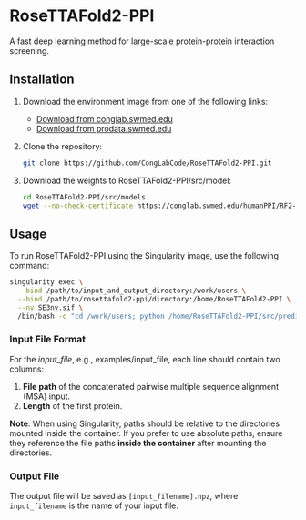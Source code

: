 # RoseTTAFold2-PPI
A fast deep learning method for large-scale protein-protein interaction screening.

## Installation

1. Download the environment image from one of the following links:

   - [Download from conglab.swmed.edu](https://conglab.swmed.edu/humanPPI/SE3nv.sif)
   - [Download from prodata.swmed.edu](http://prodata.swmed.edu/humanPPI/bulk_download/SE3nv.sif)

2. Clone the repository:

   ```bash
   git clone https://github.com/CongLabCode/RoseTTAFold2-PPI.git

3. Download the weights to RoseTTAFold2-PPI/src/model:

   ```bash
   cd RoseTTAFold2-PPI/src/models
   wget --no-check-certificate https://conglab.swmed.edu/humanPPI/RF2-PPI.pt 

## Usage
To run RoseTTAFold2-PPI using the Singularity image, use the following command:

```bash
singularity exec \
  --bind /path/to/input_and_output_directory:/work/users \
  --bind /path/to/rosettafold2-ppi/directory:/home/RoseTTAFold2-PPI \
  --nv SE3nv.sif \
  /bin/bash -c "cd /work/users; python /home/RoseTTAFold2-PPI/src/predict_list_PPI.py input_file"
```

### Input File Format

For the *input_file*, e.g., examples/input_file, each line should contain two columns:

1. **File path** of the concatenated pairwise multiple sequence alignment (MSA) input.
2. **Length** of the first protein.

**Note**: When using Singularity, paths should be relative to the directories mounted inside the container. If you prefer to use absolute paths, ensure they reference the file paths **inside the container** after mounting the directories.

### Output File
The output file will be saved as `[input_filename].npz`, where `input_filename` is the name of your input file.



